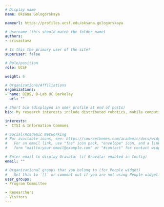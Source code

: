 ```yaml
---
# Display name
name: Oksana Gologorskaya

nameurl: https://profiles.ucsf.edu/oksana.gologorskaya

# Username (this should match the folder name)
authors:
- srivastava

# Is this the primary user of the site?
superuser: false

# Role/position
role: UCSF

weight: 6

# Organizations/Affiliations
organizations:
- name: BIDS, D-Lab UC Berkeley
  url: ""

# Short bio (displayed in user profile at end of posts)
bio: My research interests include distributed robotics, mobile computing and programmable matter.

interests:
-  CTSI & Information Commons

# Social/Academic Networking
# For available icons, see: https://sourcethemes.com/academic/docs/widgets/#icons
#   For an email link, use "fas" icon pack, "envelope" icon, and a link in the
#   form "mailto:your-email@example.com" or "#contact" for contact widget.

# Enter email to display Gravatar (if Gravatar enabled in Config)
email: ""

# Organizational groups that you belong to (for People widget)
#   Set this to `[]` or comment out if you are not using People widget.  
user_groups:
- Program Committee

- Researchers
- Visitors
---
```

